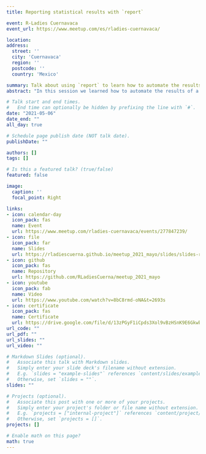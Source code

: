 ```yaml
---
title: Reporting statistical results with `report`

event: R-Ladies Cuernavaca
event_url: https://www.meetup.com/es/rladies-cuernavaca/

location: 
address:
  street: ''
  city: 'Cuernavaca'
  region: ''
  postcode: ''
  country: 'Mexico'

summary: Talk about using `report` to learn how to automate the results of a statistical analysis in R.
abstract: "In this session we learned how to automate the results of a statistical analysis in R to create standardized and easy to understand reports. For this, we used the `report` package. This is a package belonging to the `easyverse` that was created to link the results of the analysis obtained in R with a manuscript."

# Talk start and end times.
#   End time can optionally be hidden by prefixing the line with `#`.
date: "2021-05-06"
date_end: ""
all_day: true

# Schedule page publish date (NOT talk date).
publishDate: ""

authors: []
tags: []

# Is this a featured talk? (true/false)
featured: false

image:
  caption: ''
  focal_point: Right

links:
- icon: calendar-day
  icon_pack: fas
  name: Event
  url: https://www.meetup.com/rladies-cuernavaca/events/277847239/
- icon: file
  icon_pack: far
  name: Slides
  url: https://rladiescuerna.github.io/meetup_2021_mayo/slides/slides-report.html#1
- icon: github
  icon_pack: fas
  name: Repository
  url: https://github.com/RLadiesCuerna/meetup_2021_mayo
- icon: youtube
  icon_pack: fab
  name: Video
  url: https://www.youtube.com/watch?v=8bC8rmd-oNA&t=2693s
- icon: certificate
  icon_pack: fas
  name: Certificate
  url: https://drive.google.com/file/d/13zPGyF1iCpds3Xol9vBzHSnK9E6Gkwbs/view?usp=sharing
url_code: ""
url_pdf: ""
url_slides: ""
url_video: ""

# Markdown Slides (optional).
#   Associate this talk with Markdown slides.
#   Simply enter your slide deck's filename without extension.
#   E.g. `slides = "example-slides"` references `content/slides/example-slides.md`.
#   Otherwise, set `slides = ""`.
slides: ""

# Projects (optional).
#   Associate this post with one or more of your projects.
#   Simply enter your project's folder or file name without extension.
#   E.g. `projects = ["internal-project"]` references `content/project/deep-learning/index.md`.
#   Otherwise, set `projects = []`.
projects: []

# Enable math on this page?
math: true
---
```

